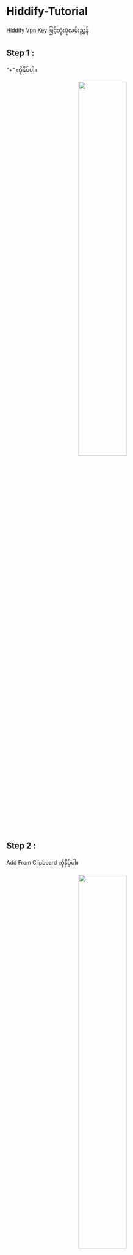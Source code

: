 # Hiddify-Tutorial

Hiddify Vpn Key ဖြင့်သုံးပုံလမ်းညွှန်

## Step 1 :
"+" ကိုနှိပ်ပါ။
<p align="center">
  <img src="images/Step1.jpg" width="50%">
</p>

## Step 2 :
Add From Clipboard ကိုနိပ့်ပါ။
<p align="center">
  <img src="images/Step2.jpg" width="50%">
</p>

## Step 3 :
"Allow Paste" ကိုနှိပ်ပါ။
<p align="center">
  <img src="images/Step3.jpg" width="50%">
</p>

## Step 4 :
Tap to Connect ဖြင့်ချိတ်ဆက်အသုံးပြုနိုင်ပါသည်။
<p align="center">
  <img src="images/Step4.jpg" width="50%">
</p>

## Step 5 :
Ulimited Gb & ဝယ်ယူထားသည့် Subscription Expire Date ။
<p align="center">
  <img src="images/Step5.jpg" width="50%">
</p>

## Step 6 :
Subscription > Scan & Update
<p align="center">
  <img src="images/Step6.jpg" width="50%">
</p>

## Step 7 :
Subscription > Scan & Update
<p align="center">
  <img src="images/Step7.jpg" width="50%">
</p>

## Telegram Bot :
ဝယ်ယူထားသည့် Subscription Key Usage များကို Telegram Bot နှင့်စစ်ဆေးလိုပါက Admin ဆီ မိမိ ID ပို့ပေးရန်လိုအပ်ပါသည်။

<p align="center">
  <img src="images/bot.jpg" width="50%">
</p>

<p align="center">
  <a href="https://t.me/Orgpgbot">
    <img src="https://img.shields.io/badge/%F0%9F%91%89%20V2ray%20Telegram%20Bot-0088cc?style=for-the-badge&logo=telegram&logoColor=white" />
  </a>
  &nbsp;&nbsp;
  <a href="https://t.me/Orgpg">
    <img src="https://img.shields.io/badge/%F0%9F%91%A8%20Bot%20Admin-0088cc?style=for-the-badge&logo=telegram&logoColor=white" />
  </a>
</p>
